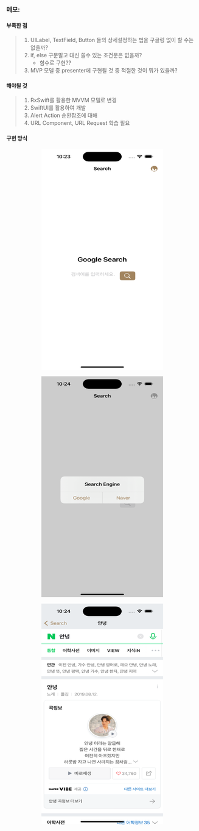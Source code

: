 ### 메모: 
#### 부족한 점
> 1. UILabel, TextField, Button 들의 상세설정하는 법을 구글링 없이 할 수는 없을까?
> 2. if, else 구문말고 대신 쓸수 있는 조건문은 없을까? 
>     -  함수로 구현??
> 3. MVP 모델 중 presenter에 구현될 것 중 적절한 것이 뭐가 있을까?
#### 해야될 것
> 1. RxSwift를 활용한 MVVM 모델로 변경 
> 2. SwiftUI를 활용하여 개발
> 3. Alert Action 순환참조에 대해
> 4. URL Component, URL Request 학습 필요
#### 구현 방식
<p align="center">
  <img width="320" height="580" src="./image1.png">
</p>
<p align="center">
  <img width="320" height="580" src="./image2.png">
</p>
<p align="center">
  <img width="320" height="580" src="./image3.png">
</p>

